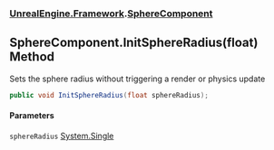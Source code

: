 ### [UnrealEngine.Framework](./UnrealEngine-Framework.md 'UnrealEngine.Framework').[SphereComponent](./SphereComponent.md 'UnrealEngine.Framework.SphereComponent')
## SphereComponent.InitSphereRadius(float) Method
Sets the sphere radius without triggering a render or physics update  
```csharp
public void InitSphereRadius(float sphereRadius);
```
#### Parameters
<a name='UnrealEngine-Framework-SphereComponent-InitSphereRadius(float)-sphereRadius'></a>
`sphereRadius` [System.Single](https://docs.microsoft.com/en-us/dotnet/api/System.Single 'System.Single')  
  

